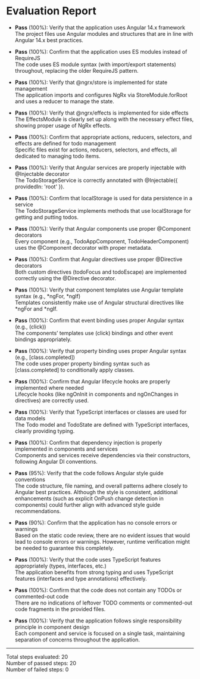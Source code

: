 # Evaluation Report

- **Pass** (100%): Verify that the application uses Angular 14.x framework  
  The project files use Angular modules and structures that are in line with Angular 14.x best practices.

- **Pass** (100%): Confirm that the application uses ES modules instead of RequireJS  
  The code uses ES module syntax (with import/export statements) throughout, replacing the older RequireJS pattern.

- **Pass** (100%): Verify that @ngrx/store is implemented for state management  
  The application imports and configures NgRx via StoreModule.forRoot and uses a reducer to manage the state.

- **Pass** (100%): Verify that @ngrx/effects is implemented for side effects  
  The EffectsModule is clearly set up along with the necessary effect files, showing proper usage of NgRx effects.

- **Pass** (100%): Confirm that appropriate actions, reducers, selectors, and effects are defined for todo management  
  Specific files exist for actions, reducers, selectors, and effects, all dedicated to managing todo items.

- **Pass** (100%): Verify that Angular services are properly injectable with @Injectable decorator  
  The TodoStorageService is correctly annotated with @Injectable({ providedIn: 'root' }).

- **Pass** (100%): Confirm that localStorage is used for data persistence in a service  
  The TodoStorageService implements methods that use localStorage for getting and putting todos.

- **Pass** (100%): Verify that Angular components use proper @Component decorators  
  Every component (e.g., TodoAppComponent, TodoHeaderComponent) uses the @Component decorator with proper metadata.

- **Pass** (100%): Confirm that Angular directives use proper @Directive decorators  
  Both custom directives (todoFocus and todoEscape) are implemented correctly using the @Directive decorator.

- **Pass** (100%): Verify that component templates use Angular template syntax (e.g., *ngFor, *ngIf)  
  Templates consistently make use of Angular structural directives like *ngFor and *ngIf.

- **Pass** (100%): Confirm that event binding uses proper Angular syntax (e.g., (click))  
  The components’ templates use (click) bindings and other event bindings appropriately.

- **Pass** (100%): Verify that property binding uses proper Angular syntax (e.g., [class.completed])  
  The code uses proper property binding syntax such as [class.completed] to conditionally apply classes.

- **Pass** (100%): Confirm that Angular lifecycle hooks are properly implemented where needed  
  Lifecycle hooks (like ngOnInit in components and ngOnChanges in directives) are correctly used.

- **Pass** (100%): Verify that TypeScript interfaces or classes are used for data models  
  The Todo model and TodoState are defined with TypeScript interfaces, clearly providing typing.

- **Pass** (100%): Confirm that dependency injection is properly implemented in components and services  
  Components and services receive dependencies via their constructors, following Angular DI conventions.

- **Pass** (95%): Verify that the code follows Angular style guide conventions  
  The code structure, file naming, and overall patterns adhere closely to Angular best practices. Although the style is consistent, additional enhancements (such as explicit OnPush change detection in components) could further align with advanced style guide recommendations.

- **Pass** (90%): Confirm that the application has no console errors or warnings  
  Based on the static code review, there are no evident issues that would lead to console errors or warnings. However, runtime verification might be needed to guarantee this completely.

- **Pass** (100%): Verify that the code uses TypeScript features appropriately (types, interfaces, etc.)  
  The application benefits from strong typing and uses TypeScript features (interfaces and type annotations) effectively.

- **Pass** (100%): Confirm that the code does not contain any TODOs or commented-out code  
  There are no indications of leftover TODO comments or commented-out code fragments in the provided files.

- **Pass** (100%): Verify that the application follows single responsibility principle in component design  
  Each component and service is focused on a single task, maintaining separation of concerns throughout the application.

---

Total steps evaluated: 20  
Number of passed steps: 20  
Number of failed steps: 0